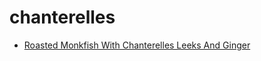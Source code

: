 # chanterelles

 * [Roasted Monkfish With Chanterelles Leeks And Ginger](index/r/roasted-monkfish-with-chanterelles-leeks-and-ginger-13631.json)
